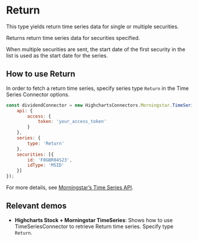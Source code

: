 # Return

This type yields return time series data for single or multiple securities.

Returns return time series data for securities specified.

When multiple securities are sent, the start date of the first security 
in the list is used as the start date for the series.

## How to use Return

In order to fetch a return time series, specify series type 
`Return` in the Time Series Connector options.

```js
const dividendConnector = new HighchartsConnectors.Morningstar.TimeSeriesConnector({
    api: {
        access: {
            token: 'your_access_token'
        }
    },
    series: {
        type: 'Return'
    },
    securities: [{
        id: 'F0GBR04S23',
        idType: 'MSID'
    }]
});
```

For more details, see [Morningstar’s Time Series API].

## Relevant demos

- **Highcharts Stock + Morningstar TimeSeries**: Shows how to use 
TimeSeriesConnector to retrieve Return time series. Specify type 
`Return`.

[Morningstar’s Time Series API]: https://developer.morningstar.com/direct-web-services/documentation/api-reference/time-series/overview